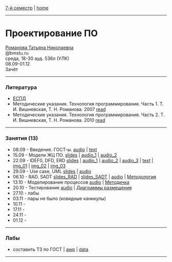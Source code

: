 [7-й семестр](../2021_2022_7_sem.md) | [home](../README.md)
____________________________________
# Проектирование ПО
[Романова Татьяна Николаевна](https://wwv.bmstu.ru/ps/~rtn/) \
@bmstu.ru \
среда, 18-30 ауд. 536л (УЛК)\
08.09-01.12 \
Зачёт 
____________________________________
### Литература

* [ЕСПД](https://drive.google.com/file/d/1R1qfW6GxB-C5nDsyhi-0VOpVmsohruw0/view?usp=drivesdk)
* Методические указания. Технология программирования. Часть 1. 
Т. И. Вишневская, Т. Н. Романова. 2007 [read](https://bmstu.press/catalog/item/1238/)
* Методические указания. Технология программирования. Часть 2. 
Т. И. Вишневская, Т. Н. Романова. 2010 [read](https://bmstu.press/catalog/item/1235/)

____________________________________
### Занятия (13)

* 08.09 - Введение. ГОСТ-ы. [audio](https://drive.google.com/file/d/1QcJT_MvzXf4dGI4eH-7eDBRlLSS97ucu/view?usp=drivesdk) | [text](https://mttoffice-my.sharepoint.com/:w:/g/personal/dkosarevsky_mtt_ru/ESGzFcQbg5FDnQ4QHKcAq-QBwylbrkHpUoTdnScArxn_jw?e=zwHMmT)
* 15.09 - Модели ЖЦ ПО. [slides](https://docs.google.com/presentation/d/1ILtdJhwfvH6vixf03Xx227CnG35h5nw2/edit?usp=sharing&ouid=104125706664287786699&rtpof=true&sd=true) | [audio_1](https://drive.google.com/file/d/1TIFx8WdkJBngiN2yaAlSkt2RzBhAZtSE/view?usp=drivesdk) | [audio_2](https://drive.google.com/file/d/1TN4mXzttFEvDfOTyPDBU_Xs7wsLIV60m/view?usp=drivesdk)
* 22.09 - IDEF0, DFD, ERD [slides](https://docs.google.com/presentation/d/1Vpr4fTW8EU7370iV0Lm695HFuNh3VcDv/edit?usp=sharing&ouid=104125706664287786699&rtpof=true&sd=true) | [audio_1](https://drive.google.com/file/d/1Xw-O_cBHiE1H1P1dkQFJUIiq_WVO0d7M/view?usp=sharing) | [audio_2](https://drive.google.com/file/d/1XyeR4qyxAGEj8_11IPo3gJ1uzkQXhnwd/view?usp=sharing) | [audio_3](https://drive.google.com/file/d/1Y0INkWb2jBhkoNLYBcLPH6ncD-sH_BpW/view?usp=sharing) | [text](https://docs.google.com/document/d/1bGsodKlK9p774XCNBRXWPMQ8TlOAvJ2X/edit?usp=sharing&ouid=104125706664287786699&rtpof=true&sd=true) | [img_01](https://drive.google.com/file/d/1ze1ak1WZIaMEsbOYDKRXAq7U-5pJKkMX/view?usp=sharing) | [img_02](https://drive.google.com/file/d/1QCKfm-BL3XB5LIN-iT1YhflVI6qnN63q/view?usp=sharing) | [img_03](https://drive.google.com/file/d/1pr1sIrHX9oz5i_M1APgWTr4xc9On5jP-/view?usp=sharing)
* 29.09 - Use case, UML [slides](https://docs.google.com/presentation/d/1F3yUS5GiRfgUny6kcQYUfmVKpVplQ8X4/edit?usp=sharing&ouid=104125706664287786699&rtpof=true&sd=true) | [audio](https://drive.google.com/file/d/1cBluib0S3nDaKPiEZKTPycGyLXT3nyhK/view?usp=drivesdk)
* 06.10 - RAD. SADT [slides_RAD](https://docs.google.com/presentation/d/1ir4f9aQmrh-EYVCpwZ4KugJvgXHc9ARQ/edit?usp=sharing&ouid=104125706664287786699&rtpof=true&sd=true) | [slides_SADT](https://docs.google.com/presentation/d/1Jl5XMWut9_hq712nsTAKqIrCRjjKpJwj/edit?usp=sharing&ouid=104125706664287786699&rtpof=true&sd=true) | [audio](https://drive.google.com/file/d/1gUtCAHi2RT4iJ9uDbOnHXjioXnWiZXuC/view?usp=sharing) | [Методология](https://docs.google.com/document/d/1-R4yT7ohQtutgnbvcvZcpaMs4UgExlMP/edit?usp=sharing&ouid=104125706664287786699&rtpof=true&sd=true)
* 13.10 - Моделирование процессов [audio](https://drive.google.com/file/d/1ktdmNfTbB9SKPWCCUCMERl50_nwsoqzK/view?usp=drivesdk) | [Методичка](https://drive.google.com/file/d/15-uPLNSjGb14BMaBoHFcbeN9dCJrB7db/view?usp=sharing)
* 20.10 - Тестирование [audio](https://drive.google.com/file/d/1nFwvjqaNbmrJJjxFmP7TuD99IiUAZXVE/view?usp=sharing) | [Диаграммы размещения](https://docs.google.com/presentation/d/1oAdVMkSWplvhAdl8bZ106qpq74hy-ajz/edit?usp=sharing&ouid=104125706664287786699&rtpof=true&sd=true)
* 27.10 - лабы
* 03.11 - пары не было (ковидные каникулы)
* 10.11 - 
* 17.11 - 
* 24.11 - 
* 01.12 - 
____________________________________
### Лабы

* составить ТЗ по ГОСТ | [awp](https://docs.google.com/document/d/1wtrzYadlNmucvIY2inD0YQzVC5VyqAit/edit) | [data](https://drive.google.com/drive/u/1/folders/1f_2Yzutxl-B37kqae_M8xmwWjovJFIjM)

____________________________________
